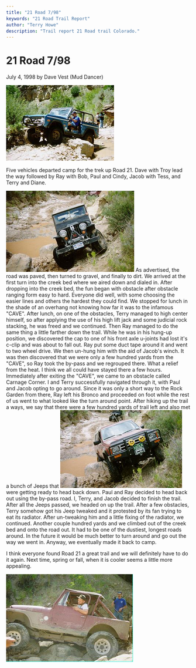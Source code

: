 ```yaml
---
title: "21 Road 7/98"
keywords: "21 Road Trail Report"
author: "Terry Howe"
description: "Trail report 21 Road trail Colorado."
---
```

# 21 Road 7/98

July 4, 1998
by Dave Vest (Mud Dancer)

![Battlement Mesa](../../img/terry/trail/tr079804.jpg "Battlement Mesa")

Five vehicles departed camp for the trek up Road 21. Dave with Troy lead the way followed by Ray with Bob, Paul and Cindy, Jacob with Tess, and Terry and Diane.

![Battlement Mesa](../../img/terry/trail/tr079803.jpg "Battlement Mesa") As advertised, the road was paved, then turned to gravel, and finally to dirt. We arrived at the first turn into the creek bed where we aired down and dialed in. After dropping into the creek bed, the fun began with obstacle after obstacle ranging form easy to hard. Everyone did well, with some choosing the easier lines and others the hardest they could find. We stopped for lunch in the shade of an overhang not knowing how far it was to the infamous "CAVE". After lunch, on one of the obstacles, Terry managed to high center himself, so after applying the use of his high lift jack and some judicial rock stacking, he was freed and we continued. Then Ray managed to do the same thing a little farther down the trail. While he was in his hung-up position, we discovered the cap to one of his front axle u-joints had lost it's c-clip and was about to fall out. Ray put some duct tape around it and went to two wheel drive. We then un-hung him with the aid of Jacob's winch. It was then discovered that we were only a few hundred yards from the "CAVE", so Ray took the by-pass and we regrouped there. What a relief from the heat. I think we all could have stayed there a few hours. Immediately after exiting the "CAVE", we came to an obstacle called Carnage Corner. I and Terry successfully navigated through it, with Paul and Jacob opting to go around. Since it was only a short way to the Rock Garden from there, Ray left his Bronco and proceeded on foot while the rest of us went to what looked like the turn around point. After hiking up the trail a ways, we say that there were a few hundred yards of trail left and also met a bunch of Jeeps that ![Battlement Mesa](../../img/terry/trail/tr079802.jpg "Battlement Mesa") were getting ready to head back down. Paul and Ray decided to head back out using the by-pass road. I, Terry, and Jacob decided to finish the trail. After all the Jeeps passed, we headed on up the trail. After a few obstacles, Terry somehow got his Jeep tweaked and it protested by its fan trying to eat its radiator. After un-tweaking him and a little fixing of the radiator, we continued. Another couple hundred yards and we climbed out of the creek bed and onto the road out. It had to be one of the dustiest, longest roads around. In the future it would be much better to turn around and go out the way we went in. Anyway, we eventually made it back to camp.

I think everyone found Road 21 a great trail and we will definitely have to do it again. Next time, spring or fall, when it is cooler seems a little more appealing.

![Battlement Mesa](../../img/terry/trail/tr079801.jpg "Battlement Mesa")